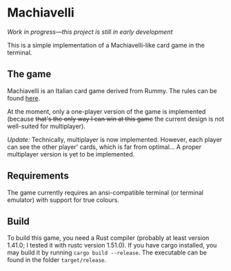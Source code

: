 # Machiavelli

*Work in progress—this project is still in early development*

This is a simple implementation of a Machiavelli-like card game in the terminal. 

## The game

Machiavelli is an Italian card game derived from Rummy. The rules can be found [here](https://gamerules.com/rules/machiavelli-card-game/).

At the moment, only a one-player version of the game is implemented (because ~~that's the only way I can win at this game~~ the current design is not well-suited for multiplayer). 

*Update:* Technically, multiplayer is now implemented. However, each player can see the other player' cards, which is far from optimal... A proper multiplayer version is yet to be implemented.

## Requirements

The game currently requires an ansi-compatible terminal (or terminal emulator) with support for true colours.

## Build

To build this game, you need a Rust compiler (probably at least version 1.41.0; I tested it with rustc version 1.51.0). If you have cargo installed, you may build it by running `cargo build --release`. The executable can be found in the folder `target/release`. 
